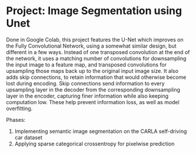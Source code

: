 # Project: Image Segmentation using Unet

Done in Google Colab, this project features the U-Net which improves on the Fully Convolutional Network, using a somewhat similar design, but different in a few ways. Instead of one transposed convolution at the end of the network, it uses a matching number of convolutions for downsampling the input image to a feature map, and transposed convolutions for upsampling those maps back up to the original input image size. It also adds skip connections, to retain information that would otherwise become lost during encoding. Skip connections send information to every upsampling layer in the decoder from the corresponding downsampling layer in the encoder, capturing finer information while also keeping computation low. These help prevent information loss, as well as model overfitting. 

Phases:
  1. Implementing semantic image segmentation on the CARLA self-driving car dataset
  2. Applying sparse categorical crossentropy for pixelwise prediction
